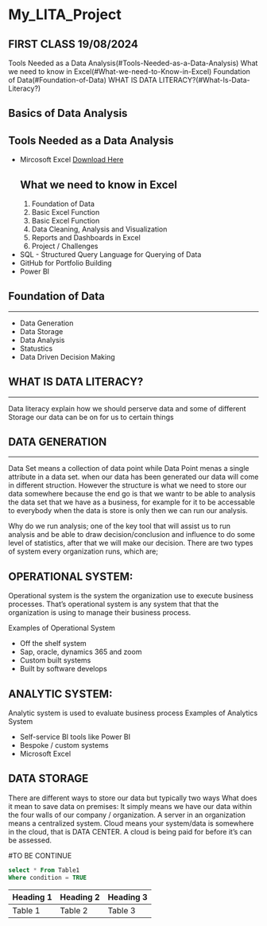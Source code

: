 # My_LITA_Project
## FIRST CLASS 19/08/2024

Tools Needed as a Data Analysis(#Tools-Needed-as-a-Data-Analysis)
What we need to know in Excel(#What-we-need-to-Know-in-Excel)
Foundation of Data(#Foundation-of-Data)
WHAT IS DATA LITERACY?(#What-Is-Data-Literacy?)
 
## Basics of Data Analysis 
## Tools Needed as a Data Analysis 
- Mircosoft Excel [Download Here]( https://www.microsoft.com)
  ## What we need to know in Excel
  1. Foundation of Data
  2. Basic Excel Function
  3. Basic Excel Function
  4. Data Cleaning, Analysis and Visualization
  5. Reports and Dashboards in Excel
  6. Project / Challenges
- SQL - Structured Query Language for Querying of Data
- GitHub for Portfolio Building 
- Power BI

## Foundation of Data 
---
- Data Generation
- Data Storage
- Data Analysis
- Statustics
- Data Driven Decision Making

## WHAT IS DATA LITERACY?
---
Data literacy explain how we should perserve data and some of different Storage our data can be on for us to certain things

## DATA GENERATION
---
Data Set means a collection of data point while Data Point menas a single attribute in a data set. 
when our data has been generated our data will come in different struction. However the structure is what we need to store our data somewhere because the end go is that we wantr to be able to analysis the data set that we have as a business, for example for it to be accessable to everybody when the data is store is only then we can run our analysis. 

Why do we run analysis; one of the key tool that will assist us to run analysis and be able to draw decision/conclusion and influence to do some level of statistics, after that we will make our decision.
There are two types of system every organization runs, which are; 

## OPERATIONAL SYSTEM: 

Operational system is the system the organization use to execute business processes. That’s operational system is any system that that the organization is using to manage their business process. 

Examples of Operational System 
- Off the shelf system
- Sap, oracle, dynamics 365 and zoom
- Custom built systems
- Built by software develops 

## ANALYTIC SYSTEM: 

Analytic system is used to evaluate business process 
Examples of Analytics System
- Self-service BI tools like Power BI
- Bespoke / custom systems
- Microsoft Excel  

## DATA STORAGE 

There are different ways to store our data but typically two ways 
What does it mean to save data on premises: It simply means we have our data within the four walls of our company / organization. A server in an organization means a centralized system. 
Cloud means your system/data is somewhere in the cloud, that is DATA CENTER. A cloud is being paid for before it’s can be assessed. 



#TO BE CONTINUE 
```SQL
select * From Table1
Where condition = TRUE
```


|Heading 1 |Heading 2 |Heading 3|
|-----------|---------|---------|
|Table 1|Table 2|Table 3|
